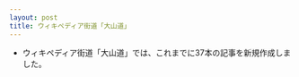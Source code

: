 ```yaml
---
layout: post
title: ウィキペディア街道「大山道」
---
```


- ウィキペディア街道「大山道」では、これまでに37本の記事を新規作成しました。



<script src="https://embed.github.com/view/geojson/wikipedia-kaido/wikipedia-kaido/master/oyamamichi.geojson"></script>

